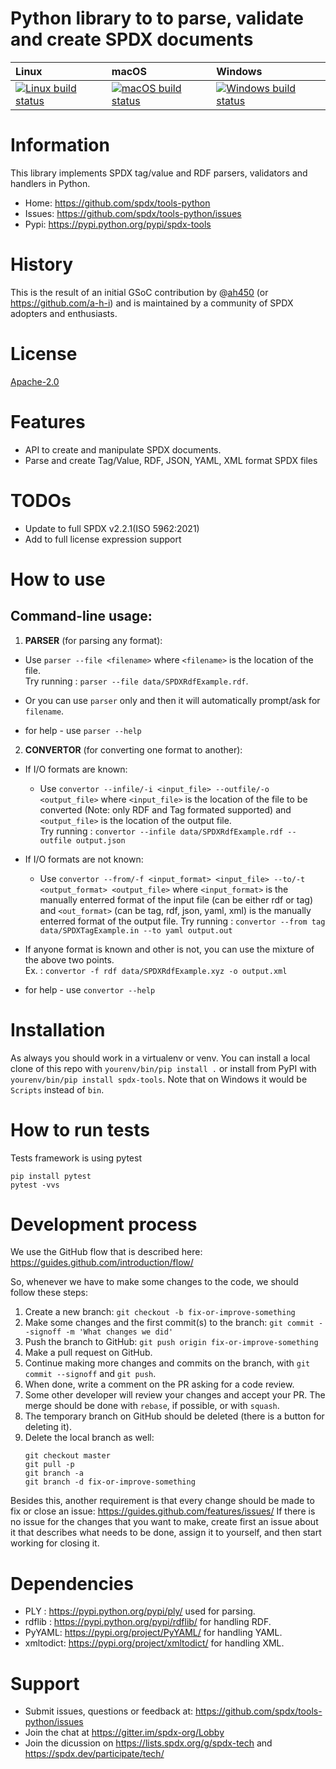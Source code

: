 # Python library to to parse, validate and create SPDX documents

| Linux | macOS | Windows |
| :---- | :------ | :---- |
[ ![Linux build status][1]][2] | [![macOS build status][3]][4] | [![Windows build status][5]][6] |

[1]: https://travis-ci.org/spdx/tools-python.svg?branch=master
[2]: https://travis-ci.org/spdx/tools-python
[3]: https://circleci.com/gh/spdx/tools-python/tree/master.svg?style=shield&circle-token=36cca2dfa3639886fc34e22d92495a6773bdae6d
[4]: https://circleci.com/gh/spdx/tools-python/tree/master
[5]: https://ci.appveyor.com/api/projects/status/0bf9glha2yg9x8ef/branch/master?svg=true
[6]: https://ci.appveyor.com/project/spdx/tools-python/branch/master


# Information

This library implements SPDX tag/value and RDF parsers, validators and handlers in Python.

- Home: https://github.com/spdx/tools-python
- Issues: https://github.com/spdx/tools-python/issues
- Pypi: https://pypi.python.org/pypi/spdx-tools


# History

This is the result of an initial GSoC contribution by @[ah450](https://github.com/ah450)
(or https://github.com/a-h-i) and  is maintained by a community of SPDX adopters and enthusiasts.


# License

[Apache-2.0](LICENSE)


# Features

* API to create and manipulate SPDX documents.
* Parse and create Tag/Value, RDF, JSON, YAML, XML format SPDX files


# TODOs

* Update to full SPDX v2.2.1(ISO 5962:2021)
* Add to full license expression support


# How to use

## Command-line usage:

1. **PARSER** (for parsing any format):
* Use   `parser --file <filename>`   where  `<filename>`  is the location of the file.              
Try running :   `parser --file data/SPDXRdfExample.rdf`.
       
* Or you can use  `parser`  only and then it will automatically prompt/ask for  `filename`. 

* for help - use `parser --help` 


2. **CONVERTOR** (for converting one format to another):
* If I/O formats are known:
    
    * Use `convertor --infile/-i <input_file> --outfile/-o <output_file>` where `<input_file>` is the location of the file to be converted 
    (Note: only RDF and Tag formated supported) and `<output_file>` is the location of the output file.  
    Try running : `convertor --infile data/SPDXRdfExample.rdf --outfile output.json` 

* If I/O formats are not known:

    * Use `convertor --from/-f <input_format> <input_file> --to/-t <output_format> <output_file>` where `<input_format>` is the manually enterred format of the input file (can be either rdf or tag)
    and `<out_format>` (can be tag, rdf, json, yaml, xml) is the manually enterred format of the output file. 
    Try running : `convertor --from tag data/SPDXTagExample.in --to yaml output.out` 

* If anyone format is known and other is not, you can use the mixture of the above two points.      
Ex. : `convertor -f rdf data/SPDXRdfExample.xyz -o output.xml`

* for help - use `convertor --help`



# Installation

As always you should work in a virtualenv or venv.  You can install a local clone
of this repo with `yourenv/bin/pip install .` or install from PyPI with
`yourenv/bin/pip install spdx-tools`.  Note that on Windows it would be `Scripts`
instead of `bin`.


# How to run tests

Tests framework is using pytest

```
pip install pytest
pytest -vvs
```


# Development process

We use the GitHub flow that is described here: https://guides.github.com/introduction/flow/

So, whenever we have to make some changes to the code, we should follow these steps:
1. Create a new branch:
    `git checkout -b fix-or-improve-something`
2. Make some changes and the first commit(s) to the branch: 
    `git commit --signoff -m 'What changes we did'`
3. Push the branch to GitHub:
    `git push origin fix-or-improve-something`
4. Make a pull request on GitHub.
5. Continue making more changes and commits on the branch, with `git commit --signoff` and `git push`.
6. When done, write a comment on the PR asking for a code review.
7. Some other developer will review your changes and accept your PR. The merge should be done with `rebase`, if possible, or with `squash`.
8. The temporary branch on GitHub should be deleted (there is a button for deleting it).
9. Delete the local branch as well:
    ```
    git checkout master
    git pull -p
    git branch -a
    git branch -d fix-or-improve-something
    ```

Besides this, another requirement is that every change should be made to fix or close an issue: https://guides.github.com/features/issues/
If there is no issue for the changes that you want to make, create first an issue about it that describes what needs to be done, assign it to yourself, and then start working for closing it.


# Dependencies

* PLY : https://pypi.python.org/pypi/ply/ used for parsing.
* rdflib : https://pypi.python.org/pypi/rdflib/ for handling RDF. 
* PyYAML: https://pypi.org/project/PyYAML/ for handling YAML.
* xmltodict: https://pypi.org/project/xmltodict/ for handling XML.


# Support

* Submit issues, questions or feedback at: https://github.com/spdx/tools-python/issues
* Join the chat at https://gitter.im/spdx-org/Lobby
* Join the dicussion on https://lists.spdx.org/g/spdx-tech and 
  https://spdx.dev/participate/tech/
